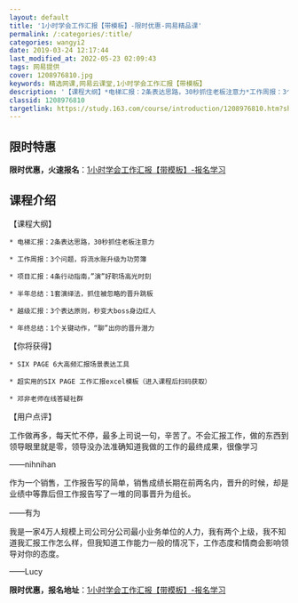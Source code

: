 ```yaml
---
layout: default
title: '1小时学会工作汇报【带模板】-限时优惠-网易精品课'
permalink: /:categories/:title/
categories: wangyi2
date: 2019-03-24 12:17:44
last_modified_at: 2022-05-23 02:09:43
tags: 网易提供
cover: 1208976810.jpg
keywords: 精选网课,网易云课堂,1小时学会工作汇报【带模板】
description: '【课程大纲】*电梯汇报：2条表达思路，30秒抓住老板注意力*工作周报：3个问题，将流水账升级为功劳簿*项目汇报：4条行动'
classid: 1208976810
targetlink: https://study.163.com/course/introduction/1208976810.htm?share=1&shareId=1025206652&utm_campaign=share&utm_medium=iphoneShare&utm_source=&utm_u=1025206652
---
```


## 限时特惠

**限时优惠，火速报名**：[1小时学会工作汇报【带模板】-报名学习](https://study.163.com/course/introduction/1208976810.htm?share=1&shareId=1025206652&utm_campaign=share&utm_medium=iphoneShare&utm_source=&utm_u=1025206652)

## 课程介绍

【课程大纲】

    * 电梯汇报：2条表达思路，30秒抓住老板注意力

    * 工作周报：3个问题，将流水账升级为功劳簿

    * 项目汇报：4条行动指南，”演”好职场高光时刻

    * 半年总结：1套演绎法，抓住被忽略的晋升跳板

    * 越级汇报：3个表达原则，秒变大boss身边红人

    * 年终总结：1个关键动作，“聊”出你的晋升潜力



【你将获得】

    * SIX PAGE 6大高频汇报场景表达工具

    * 超实用的SIX PAGE 工作汇报excel模板（进入课程后扫码获取）

    * 邓非老师在线答疑社群



【用户点评】

工作做再多，每天忙不停，最多上司说一句，辛苦了。不会汇报工作，做的东西到领导眼里就是零，领导没办法准确知道我做的工作的最终成果，很像学习

——nihnihan



作为一个销售，工作报告写的简单，销售成绩长期在前两名内，晋升的时候，却是业绩中等靠后但工作报告写了一堆的同事晋升为组长。

——有为



我是一家4万人规模上司公司分公司最小业务单位的人力，我有两个上级，我不知道我汇报工作怎么样，但我知道工作能力一般的情况下，工作态度和情商会影响领导对你的态度。

——Lucy

**限时优惠，报名地址**：[1小时学会工作汇报【带模板】-报名学习](https://study.163.com/course/introduction/1208976810.htm?share=1&shareId=1025206652&utm_campaign=share&utm_medium=iphoneShare&utm_source=&utm_u=1025206652)


